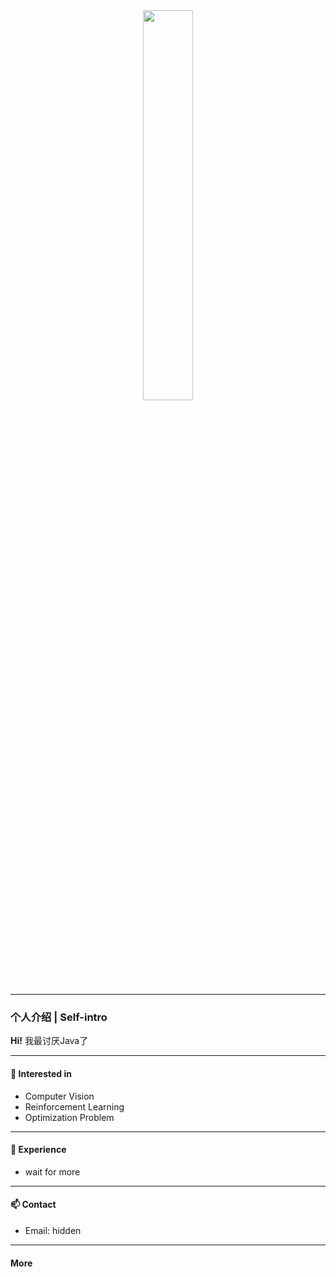 <div align="center">
  <img src="https://github.com/B1uacAC/MyBlog/blob/main/img/hacker_a.gif?raw=true.gif" width="40%">
</div>

---

### 个人介绍 | Self-intro

**Hi!**
我最讨厌Java了

---

#### 🚀 Interested in

- Computer Vision
- Reinforcement Learning
- Optimization Problem

---

#### 🌱 Experience

- wait for more

---

#### 📫 Contact

- Email: hidden

---



#### More


